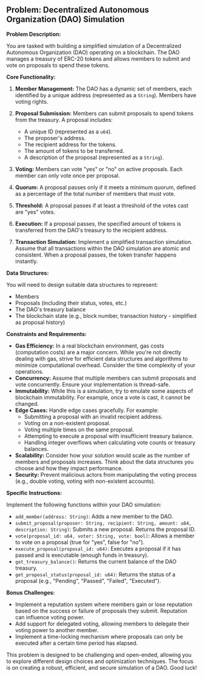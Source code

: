 ## Problem: Decentralized Autonomous Organization (DAO) Simulation

**Problem Description:**

You are tasked with building a simplified simulation of a Decentralized Autonomous Organization (DAO) operating on a blockchain. The DAO manages a treasury of ERC-20 tokens and allows members to submit and vote on proposals to spend these tokens.

**Core Functionality:**

1.  **Member Management:** The DAO has a dynamic set of members, each identified by a unique address (represented as a `String`). Members have voting rights.

2.  **Proposal Submission:** Members can submit proposals to spend tokens from the treasury. A proposal includes:
    *   A unique ID (represented as a `u64`).
    *   The proposer's address.
    *   The recipient address for the tokens.
    *   The amount of tokens to be transferred.
    *   A description of the proposal (represented as a `String`).

3.  **Voting:** Members can vote "yes" or "no" on active proposals. Each member can only vote once per proposal.

4.  **Quorum:** A proposal passes only if it meets a minimum quorum, defined as a percentage of the total number of members that must vote.

5.  **Threshold:** A proposal passes if at least a threshold of the votes cast are "yes" votes.

6.  **Execution:** If a proposal passes, the specified amount of tokens is transferred from the DAO's treasury to the recipient address.

7.  **Transaction Simulation:** Implement a simplified transaction simulation. Assume that all transactions within the DAO simulation are atomic and consistent. When a proposal passes, the token transfer happens instantly.

**Data Structures:**

You will need to design suitable data structures to represent:

*   Members
*   Proposals (including their status, votes, etc.)
*   The DAO's treasury balance
*   The blockchain state (e.g., block number, transaction history - simplified as proposal history)

**Constraints and Requirements:**

*   **Gas Efficiency:** In a real blockchain environment, gas costs (computation costs) are a major concern. While you're not directly dealing with gas, strive for efficient data structures and algorithms to minimize computational overhead. Consider the time complexity of your operations.
*   **Concurrency:** Assume that multiple members can submit proposals and vote concurrently. Ensure your implementation is thread-safe.
*   **Immutability:** While this is a simulation, try to emulate some aspects of blockchain immutability. For example, once a vote is cast, it cannot be changed.
*   **Edge Cases:** Handle edge cases gracefully. For example:
    *   Submitting a proposal with an invalid recipient address.
    *   Voting on a non-existent proposal.
    *   Voting multiple times on the same proposal.
    *   Attempting to execute a proposal with insufficient treasury balance.
    *   Handling integer overflows when calculating vote counts or treasury balances.
*   **Scalability:** Consider how your solution would scale as the number of members and proposals increases. Think about the data structures you choose and how they impact performance.
*   **Security:** Prevent malicious actors from manipulating the voting process (e.g., double voting, voting with non-existent accounts).

**Specific Instructions:**

Implement the following functions within your DAO simulation:

*   `add_member(address: String)`: Adds a new member to the DAO.
*   `submit_proposal(proposer: String, recipient: String, amount: u64, description: String)`: Submits a new proposal.  Returns the proposal ID.
*   `vote(proposal_id: u64, voter: String, vote: bool)`: Allows a member to vote on a proposal (true for "yes", false for "no").
*   `execute_proposal(proposal_id: u64)`: Executes a proposal if it has passed and is executable (enough funds in treasury).
*   `get_treasury_balance()`: Returns the current balance of the DAO treasury.
*   `get_proposal_status(proposal_id: u64)`: Returns the status of a proposal (e.g., "Pending", "Passed", "Failed", "Executed").

**Bonus Challenges:**

*   Implement a reputation system where members gain or lose reputation based on the success or failure of proposals they submit.  Reputation can influence voting power.
*   Add support for delegated voting, allowing members to delegate their voting power to another member.
*   Implement a time-locking mechanism where proposals can only be executed after a certain time period has elapsed.

This problem is designed to be challenging and open-ended, allowing you to explore different design choices and optimization techniques. The focus is on creating a robust, efficient, and secure simulation of a DAO. Good luck!
